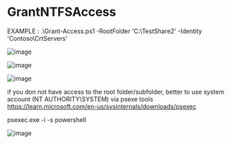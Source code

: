 # GrantNTFSAccess

EXAMPLE :   .\Grant-Access.ps1 -RootFolder 'C:\TestShare2\' -Identity 'Contoso\CrtServers'

![image](https://github.com/PSGuy-x64/GrantNTFSAccess/assets/130890375/47bb0ac8-6633-4670-bb76-ad2c9aa2a088)

![image](https://github.com/PSGuy-x64/GrantNTFSAccess/assets/130890375/19b12cf0-ff3f-4ae9-b106-e178cb3f1e52)

![image](https://github.com/PSGuy-x64/GrantNTFSAccess/assets/130890375/8353cab2-278a-4149-9ee6-57c139e16e5b)


if you don not have access to the root folder/subfolder, better to use system account (NT AUTHORITY\SYSTEM) via psexe tools
https://learn.microsoft.com/en-us/sysinternals/downloads/psexec

psexec.exe -i -s powershell

![image](https://github.com/PSGuy-x64/GrantNTFSAccess/assets/130890375/11e9db1d-e7c7-4692-9672-ae5f142fe4d7)
